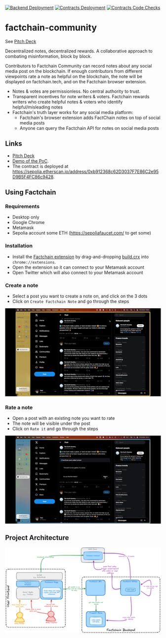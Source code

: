 [![Backend Deployment](https://github.com/factchain/factchain-community/actions/workflows/backend-deploy.yml/badge.svg)](https://github.com/factchain/factchain-community/actions/workflows/backend-deploy.yml) [![Contracts Deployment](https://github.com/factchain/factchain-community/actions/workflows/contracts-deploy-sepolia.yml/badge.svg)](https://github.com/factchain/factchain-community/actions/workflows/contracts-deploy-sepolia.yml) [![Contracts Code Checks](https://github.com/factchain/factchain-community/actions/workflows/contracts-code-checks.yml/badge.svg)](https://github.com/factchain/factchain-community/actions/workflows/contracts-code-checks.yml)

# factchain-community

See [Pitch Deck](https://docs.google.com/presentation/d/1SVDxzgBY_GsQRAT_anoVA7sfMu26-kKfJJI6M455bC0/edit?usp=sharing)

Decentralized notes, decentralized rewards. A collaborative approach to combating misinformation, block by block.

Contributors to Factchain Community can record notes about any social media post on the blockchain. If enough contributors from different viewpoints rate a note as helpful on the blockchain, the note will be displayed on factchain.tech, and on the Factchain browser extension.

- Notes & votes are permissionless. No central authority to trust.
- Transparent incentives for note writers & voters. Factchain rewards writers who create helpful notes & voters who identify helpful/misleading notes
- Factchain's truth layer works for any social media platform:
  - Factchain's browser extension adds FactChain notes on top of social media posts
  - Anyone can query the Factchain API for notes on social media posts

## Links

- [Pitch Deck](https://docs.google.com/presentation/d/1SVDxzgBY_GsQRAT_anoVA7sfMu26-kKfJJI6M455bC0/edit?usp=sharing)
- [Demo of the PoC](https://drive.google.com/file/d/1tJgjMYLVi_VUSCHalCxqlsctuYiVFX4W/view?usp=share_link).
- The contract is deployed at https://sepolia.etherscan.io/address/0xb912368c62D3037F7E86C2e95D9B5F4FC86c9428.

## Using Factchain

### Requirements

- Desktop only
- Google Chrome
- Metamask
- Sepolia account some ETH (https://sepoliafaucet.com/ to get some)

### Installation

- Install the [Factchain extension](./fc-community-extension/) by drag-and-dropping [build.crx](./fc-community-extension/build.crx) into `chrome://extensions`.
- Open the extension so it can connect to your Metamask account
- Open Twitter which will also connect to your Metamask account

### Create a note

- Select a post you want to create a note on, and click on the 3 dots
- Click on `Create Factchain Note` and go through the steps

![Create note](./create.gif)

### Rate a note

- Open a post with an existing note you want to rate
- The note will be visible under the post
- Click on `Rate it` and go through the steps

![Rate note](./rate.gif)

## Project Architecture

![Architecture Diagram](./factchain_archi.png)
